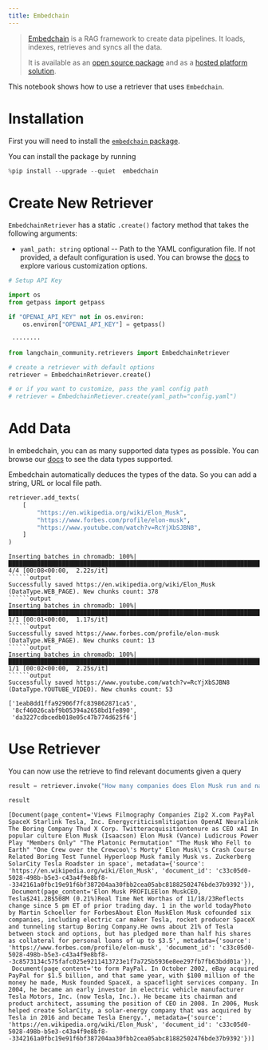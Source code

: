 ```yaml
---
title: Embedchain
---
```


>[Embedchain](https://github.com/embedchain/embedchain) is a RAG framework to create data pipelines. It loads, indexes, retrieves and syncs all the data.
>
>It is available as an [open source package](https://github.com/embedchain/embedchain) and as a [hosted platform solution](https://app.embedchain.ai/).

This notebook shows how to use a retriever that uses `Embedchain`.

# Installation

First you will need to install the [`embedchain` package](https://pypi.org/project/embedchain/).

You can install the package by running

```python
%pip install --upgrade --quiet  embedchain
```

# Create New Retriever

`EmbedchainRetriever` has a static `.create()` factory method that takes the following arguments:

* `yaml_path: string` optional -- Path to the YAML configuration file. If not provided, a default configuration is used. You can browse the [docs](https://docs.embedchain.ai/) to explore various customization options.

```python
# Setup API Key

import os
from getpass import getpass

if "OPENAI_API_KEY" not in os.environ:
    os.environ["OPENAI_API_KEY"] = getpass()
```

```output
 ········
```

```python
from langchain_community.retrievers import EmbedchainRetriever

# create a retriever with default options
retriever = EmbedchainRetriever.create()

# or if you want to customize, pass the yaml config path
# retriever = EmbedchainRetiever.create(yaml_path="config.yaml")
```

# Add Data

In embedchain, you can as many supported data types as possible. You can browse our [docs](https://docs.embedchain.ai/) to see the data types supported.

Embedchain automatically deduces the types of the data. So you can add a string, URL or local file path.

```python
retriever.add_texts(
    [
        "https://en.wikipedia.org/wiki/Elon_Musk",
        "https://www.forbes.com/profile/elon-musk",
        "https://www.youtube.com/watch?v=RcYjXbSJBN8",
    ]
)
```

```output
Inserting batches in chromadb: 100%|████████████████████████████████████████████████████████████████████████████████████████████████████████████████| 4/4 [00:08<00:00,  2.22s/it]
``````output
Successfully saved https://en.wikipedia.org/wiki/Elon_Musk (DataType.WEB_PAGE). New chunks count: 378
``````output
Inserting batches in chromadb: 100%|████████████████████████████████████████████████████████████████████████████████████████████████████████████████| 1/1 [00:01<00:00,  1.17s/it]
``````output
Successfully saved https://www.forbes.com/profile/elon-musk (DataType.WEB_PAGE). New chunks count: 13
``````output
Inserting batches in chromadb: 100%|████████████████████████████████████████████████████████████████████████████████████████████████████████████████| 1/1 [00:02<00:00,  2.25s/it]
``````output
Successfully saved https://www.youtube.com/watch?v=RcYjXbSJBN8 (DataType.YOUTUBE_VIDEO). New chunks count: 53
```

```output
['1eab8dd1ffa92906f7fc839862871ca5',
 '8cf46026cabf9b05394a2658bd1fe890',
 'da3227cdbcedb018e05c47b774d625f6']
```

# Use Retriever

You can now use the retrieve to find relevant documents given a query

```python
result = retriever.invoke("How many companies does Elon Musk run and name those?")
```

```python
result
```

```output
[Document(page_content='Views Filmography Companies Zip2 X.com PayPal SpaceX Starlink Tesla, Inc. Energycriticismlitigation OpenAI Neuralink The Boring Company Thud X Corp. Twitteracquisitiontenure as CEO xAI In popular culture Elon Musk (Isaacson) Elon Musk (Vance) Ludicrous Power Play "Members Only" "The Platonic Permutation" "The Musk Who Fell to Earth" "One Crew over the Crewcoo\'s Morty" Elon Musk\'s Crash Course Related Boring Test Tunnel Hyperloop Musk family Musk vs. Zuckerberg SolarCity Tesla Roadster in space', metadata={'source': 'https://en.wikipedia.org/wiki/Elon_Musk', 'document_id': 'c33c05d0-5028-498b-b5e3-c43a4f9e8bf8--3342161a0fbc19e91f6bf387204aa30fbb2cea05abc81882502476bde37b9392'}),
 Document(page_content='Elon Musk PROFILEElon MuskCEO, Tesla$241.2B$508M (0.21%)Real Time Net Worthas of 11/18/23Reflects change since 5 pm ET of prior trading day. 1 in the world todayPhoto by Martin Schoeller for ForbesAbout Elon MuskElon Musk cofounded six companies, including electric car maker Tesla, rocket producer SpaceX and tunneling startup Boring Company.He owns about 21% of Tesla between stock and options, but has pledged more than half his shares as collateral for personal loans of up to $3.5', metadata={'source': 'https://www.forbes.com/profile/elon-musk', 'document_id': 'c33c05d0-5028-498b-b5e3-c43a4f9e8bf8--3c8573134c575fafc025e9211413723e1f7a725b5936e8ee297fb7fb63bdd01a'}),
 Document(page_content='to form PayPal. In October 2002, eBay acquired PayPal for $1.5 billion, and that same year, with $100 million of the money he made, Musk founded SpaceX, a spaceflight services company. In 2004, he became an early investor in electric vehicle manufacturer Tesla Motors, Inc. (now Tesla, Inc.). He became its chairman and product architect, assuming the position of CEO in 2008. In 2006, Musk helped create SolarCity, a solar-energy company that was acquired by Tesla in 2016 and became Tesla Energy.', metadata={'source': 'https://en.wikipedia.org/wiki/Elon_Musk', 'document_id': 'c33c05d0-5028-498b-b5e3-c43a4f9e8bf8--3342161a0fbc19e91f6bf387204aa30fbb2cea05abc81882502476bde37b9392'})]
```

```python

```
